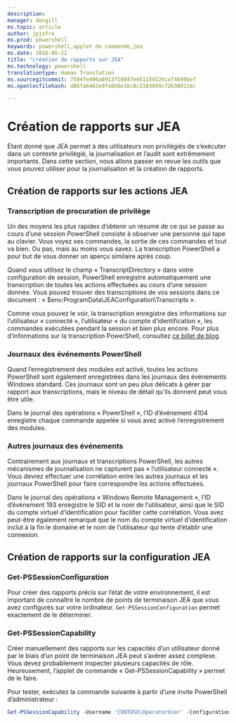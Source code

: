 ```yaml
---
description: 
manager: dongill
ms.topic: article
author: jpjofre
ms.prod: powershell
keywords: powershell,applet de commande,jea
ms.date: 2016-06-22
title: "création de rapports sur JEA"
ms.technology: powershell
translationtype: Human Translation
ms.sourcegitcommit: 7504fe496a8913718847e45115d126caf4049bef
ms.openlocfilehash: d867a6462e9fa8b6e16c8c2103899c72b380116c

---
```


# Création de rapports sur JEA
Étant donné que JEA permet à des utilisateurs non privilégiés de s’exécuter dans un contexte privilégié, la journalisation et l’audit sont extrêmement importants.
Dans cette section, nous allons passer en revue les outils que vous pouvez utiliser pour la journalisation et la création de rapports.

## Création de rapports sur les actions JEA
### Transcription de procuration de privilège
Un des moyens les plus rapides d’obtenir un résumé de ce qui se passe au cours d’une session PowerShell consiste à observer une personne qui tape au clavier.
Vous voyez ses commandes, la sortie de ces commandes et tout va bien.
Ou pas, mais au moins vous savez.
La transcription PowerShell a pour but de vous donner un aperçu similaire après coup.

Quand vous utilisez le champ « TranscriptDirectory » dans votre configuration de session, PowerShell enregistre automatiquement une transcription de toutes les actions effectuées au cours d’une session donnée.
Vous pouvez trouver des transcriptions de vos sessions dans ce document : « $env:ProgramData\JEAConfiguration\Transcripts ».

Comme vous pouvez le voir, la transcription enregistre des informations sur l’utilisateur « connecté », l’utilisateur « du compte d’identification », les commandes exécutées pendant la session et bien plus encore.
Pour plus d’informations sur la transcription PowerShell, consultez [ce billet de blog](http://blogs.msdn.com/b/powershell/archive/2015/06/09/powershell-the-blue-team.aspx).

### Journaux des événements PowerShell
Quand l’enregistrement des modules est activé, toutes les actions PowerShell sont également enregistrées dans les journaux des événements Windows standard.
Ces journaux sont un peu plus délicats à gérer par rapport aux transcriptions, mais le niveau de détail qu’ils donnent peut vous être utile.

Dans le journal des opérations « PowerShell », l’ID d’événement 4104 enregistre chaque commande appelée si vous avez activé l’enregistrement des modules.

### Autres journaux des événements
Contrairement aux journaux et transcriptions PowerShell, les autres mécanismes de journalisation ne capturent pas « l’utilisateur connecté ».
Vous devrez effectuer une corrélation entre les autres journaux et les journaux PowerShell pour faire correspondre les actions effectuées.

Dans le journal des opérations « Windows Remote Management », l’ID d’événement 193 enregistre le SID et le nom de l’utilisateur, ainsi que le SID du compte virtuel d’identification pour faciliter cette corrélation.
Vous avez peut-être également remarqué que le nom du compte virtuel d’identification inclut à la fin le domaine et le nom de l’utilisateur qui tente d’établir une connexion.

## Création de rapports sur la configuration JEA
### Get-PSSessionConfiguration
Pour créer des rapports précis sur l’état de votre environnement, il est important de connaître le nombre de points de terminaison JEA que vous avez configurés sur votre ordinateur.
`Get-PSSessionConfiguration` permet exactement de le déterminer.

### Get-PSSessionCapability
Créer manuellement des rapports sur les capacités d’un utilisateur donné par le biais d’un point de terminaison JEA peut s’avérer assez complexe.
Vous devez probablement inspecter plusieurs capacités de rôle.
Heureusement, l’applet de commande « Get-PSSessionCapability » permet de le faire.

Pour tester, exécutez la commande suivante à partir d’une invite PowerShell d’administrateur :
```PowerShell
Get-PSSessionCapability -Username 'CONTOSO\OperatorUser' -ConfigurationName JEADemo
```




<!--HONumber=Aug16_HO3-->


